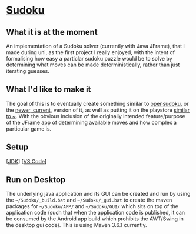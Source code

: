 # [Sudoku](https://github.com/Skenvy/Sudoku)
## What it is at the moment
An implementation of a Sudoku solver (currently with Java JFrame), that I made during uni, as the first project I really enjoyed, with the intent of formalising how easy a particlar sudoku puzzle would be to solve by determining what moves can be made deterministically, rather than just iterating guesses.
## What I'd like to make it
The goal of this is to eventually create something similar to [opensudoku](https://github.com/romario333/opensudoku), or the [newer, current](https://github.com/ogarcia/opensudoku), version of it, as well as putting it on the playstore [similar to ~](https://play.google.com/store/apps/details?id=org.moire.opensudoku). With the obvious inclusion of the originally intended feature/purpose of the JFrame app of determining available moves and how complex a particular game is.
## Setup
\[[JDK](https://openjdk.java.net/)\] 
\[[VS Code](https://code.visualstudio.com/docs/languages/java)\] 
## Run on Desktop
The underlying java application and its GUI can be created and run by using the `~/Sudoku/_build.bat` and `~/Sudoku/_gui.bat` to create the maven packages for `~/Sudoku/APP/` and `~/Sudoku/GUI/` which sits on top of the application code (such that when the application code is published, it can be consumed by the Android app build which prohibits the AWT/Swing in the desktop gui code). This is using Maven 3.6.1 currently.
